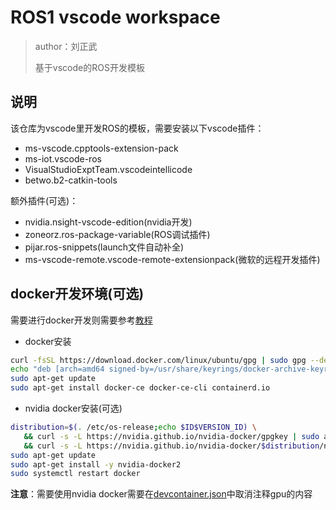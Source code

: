 # ROS1 vscode workspace

> author：刘正武
>
> 基于vscode的ROS开发模板

## 说明

该仓库为vscode里开发ROS的模板，需要安装以下vscode插件：

- ms-vscode.cpptools-extension-pack
- ms-iot.vscode-ros
- VisualStudioExptTeam.vscodeintellicode
- betwo.b2-catkin-tools

额外插件(可选)：

- nvidia.nsight-vscode-edition(nvidia开发)
- zoneorz.ros-package-variable(ROS调试插件)
- pijar.ros-snippets(launch文件自动补全)
- ms-vscode-remote.vscode-remote-extensionpack(微软的远程开发插件)

## docker开发环境(可选)

需要进行docker开发则需要参考[教程](https://athackst.github.io/vscode_ros2_workspace/)

- docker安装

```bash
curl -fsSL https://download.docker.com/linux/ubuntu/gpg | sudo gpg --dearmor -o /usr/share/keyrings/docker-archive-keyring.gpg
echo "deb [arch=amd64 signed-by=/usr/share/keyrings/docker-archive-keyring.gpg] https://download.docker.com/linux/ubuntu $(lsb_release -cs) stable" | sudo tee /etc/apt/sources.list.d/docker.list > /dev/null
sudo apt-get update
sudo apt-get install docker-ce docker-ce-cli containerd.io
```

- nvidia docker安装(可选)

```bash
distribution=$(. /etc/os-release;echo $ID$VERSION_ID) \
   && curl -s -L https://nvidia.github.io/nvidia-docker/gpgkey | sudo apt-key add - \
   && curl -s -L https://nvidia.github.io/nvidia-docker/$distribution/nvidia-docker.list | sudo tee /etc/apt/sources.list.d/nvidia-docker.list
sudo apt-get update
sudo apt-get install -y nvidia-docker2
sudo systemctl restart docker
```

**注意**：需要使用nvidia docker需要在[devcontainer.json](.devcontainer/devcontainer.json)中取消注释gpu的内容